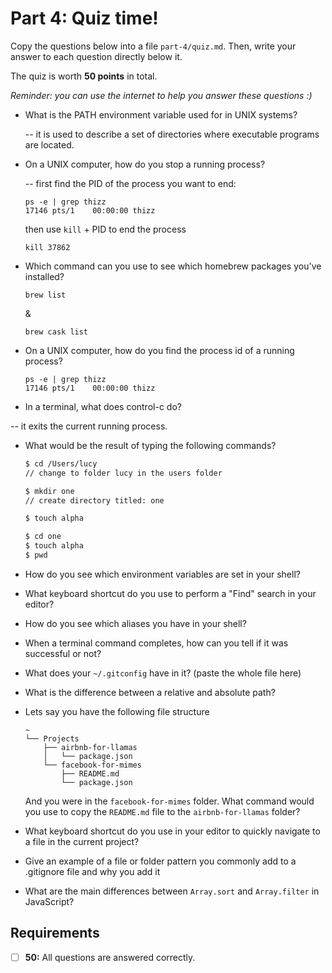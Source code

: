 # Part 4: Quiz time!

Copy the questions below into a file `part-4/quiz.md`. Then, write your answer to each question directly below it.

The quiz is worth **50 points** in total.

_Reminder: you can use the internet to help you answer these questions :)_

- What is the PATH environment variable used for in UNIX systems?

  -- it is used to describe a set of directories where executable programs are located.

- On a UNIX computer, how do you stop a running process?

  -- first find the PID of the process you want to end:

  ```
  ps -e | grep thizz
  17146 pts/1    00:00:00 thizz
  ```

  then use `kill` + PID to end the process

  ```
  kill 37862
  ```

- Which command can you use to see which homebrew packages you've installed?
  ```
  brew list
  ```
  &
  ```
  brew cask list
  ```

- On a UNIX computer, how do you find the process id of a running process?
  ```
  ps -e | grep thizz
  17146 pts/1    00:00:00 thizz
  ```
- In a terminal, what does control-c do?

 -- it exits the current running process.

- What would be the result of typing the following commands?

  ```sh
  $ cd /Users/lucy
  // change to folder lucy in the users folder

  $ mkdir one
  // create directory titled: one

  $ touch alpha

  $ cd one
  $ touch alpha
  $ pwd
  ```

- How do you see which environment variables are set in your shell?

- What keyboard shortcut do you use to perform a "Find" search in your editor?
- How do you see which aliases you have in your shell?
- When a terminal command completes, how can you tell if it was successful or not?
- What does your `~/.gitconfig` have in it? (paste the whole file here)
- What is the difference between a relative and absolute path?
- Lets say you have the following file structure

  ```
  ~
  └── Projects
      ├── airbnb-for-llamas
      │   └── package.json
      └── facebook-for-mimes
          ├── README.md
          └── package.json
  ```

  And you were in the `facebook-for-mimes` folder. What command would you use to copy the `README.md` file to the `airbnb-for-llamas` folder?

- What keyboard shortcut do you use in your editor to quickly navigate to a file in the current project?

- Give an example of a file or folder pattern you commonly add to a .gitignore file and why you add it
- What are the main differences between `Array.sort` and `Array.filter` in JavaScript?

## Requirements

- [ ] **50:** All questions are answered correctly.
